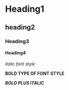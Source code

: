 # Heading1
## heading2
### Heading3
#### Heading4
*italic font style*

**BOLD TYPE OF FONT STYLE**

***BOLD PLUS ITALIC***
